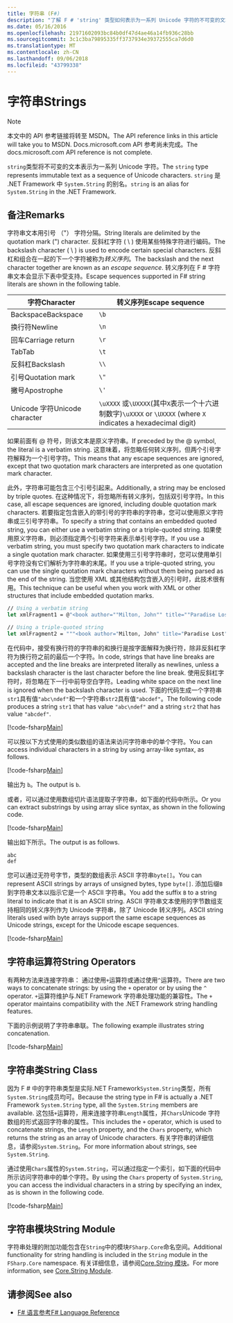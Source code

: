 ```yaml
---
title: 字符串 (F#)
description: "了解 F # 'string' 类型如何表示为一系列 Unicode 字符的不可变的文本。"
ms.date: 05/16/2016
ms.openlocfilehash: 21971602093bc84b0df47d4ae46a14fb936c28bb
ms.sourcegitcommit: 3c1c3ba79895335ff3737934e39372555ca7d6d0
ms.translationtype: MT
ms.contentlocale: zh-CN
ms.lasthandoff: 09/06/2018
ms.locfileid: "43799338"
---
```

# <a name="strings"></a><span data-ttu-id="6f64c-103">字符串</span><span class="sxs-lookup"><span data-stu-id="6f64c-103">Strings</span></span>

> [!NOTE]
<span data-ttu-id="6f64c-104">本文中的 API 参考链接将转至 MSDN。</span><span class="sxs-lookup"><span data-stu-id="6f64c-104">The API reference links in this article will take you to MSDN.</span></span>  <span data-ttu-id="6f64c-105">Docs.microsoft.com API 参考尚未完成。</span><span class="sxs-lookup"><span data-stu-id="6f64c-105">The docs.microsoft.com API reference is not complete.</span></span>

<span data-ttu-id="6f64c-106">`string`类型将不可变的文本表示为一系列 Unicode 字符。</span><span class="sxs-lookup"><span data-stu-id="6f64c-106">The `string` type represents immutable text as a sequence of Unicode characters.</span></span> <span data-ttu-id="6f64c-107">`string` 是 .NET Framework 中 `System.String` 的别名。</span><span class="sxs-lookup"><span data-stu-id="6f64c-107">`string` is an alias for `System.String` in the .NET Framework.</span></span>

## <a name="remarks"></a><span data-ttu-id="6f64c-108">备注</span><span class="sxs-lookup"><span data-stu-id="6f64c-108">Remarks</span></span>

<span data-ttu-id="6f64c-109">字符串文本用引号 （"） 字符分隔。</span><span class="sxs-lookup"><span data-stu-id="6f64c-109">String literals are delimited by the quotation mark (") character.</span></span> <span data-ttu-id="6f64c-110">反斜杠字符 ( \\ ) 使用某些特殊字符进行编码。</span><span class="sxs-lookup"><span data-stu-id="6f64c-110">The backslash character ( \\ ) is used to encode certain special characters.</span></span> <span data-ttu-id="6f64c-111">反斜杠和组合在一起的下一个字符被称为*转义序列*。</span><span class="sxs-lookup"><span data-stu-id="6f64c-111">The backslash and the next character together are known as an *escape sequence*.</span></span> <span data-ttu-id="6f64c-112">转义序列在 F # 字符串文本会显示下表中受支持。</span><span class="sxs-lookup"><span data-stu-id="6f64c-112">Escape sequences supported in F# string literals are shown in the following table.</span></span>

|<span data-ttu-id="6f64c-113">字符</span><span class="sxs-lookup"><span data-stu-id="6f64c-113">Character</span></span>|<span data-ttu-id="6f64c-114">转义序列</span><span class="sxs-lookup"><span data-stu-id="6f64c-114">Escape sequence</span></span>|
|---------|---------------|
|<span data-ttu-id="6f64c-115">Backspace</span><span class="sxs-lookup"><span data-stu-id="6f64c-115">Backspace</span></span>|`\b`|
|<span data-ttu-id="6f64c-116">换行符</span><span class="sxs-lookup"><span data-stu-id="6f64c-116">Newline</span></span>|`\n`|
|<span data-ttu-id="6f64c-117">回车</span><span class="sxs-lookup"><span data-stu-id="6f64c-117">Carriage return</span></span>|`\r`|
|<span data-ttu-id="6f64c-118">Tab</span><span class="sxs-lookup"><span data-stu-id="6f64c-118">Tab</span></span>|`\t`|
|<span data-ttu-id="6f64c-119">反斜杠</span><span class="sxs-lookup"><span data-stu-id="6f64c-119">Backslash</span></span>|`\\`|
|<span data-ttu-id="6f64c-120">引号</span><span class="sxs-lookup"><span data-stu-id="6f64c-120">Quotation mark</span></span>|`\"`|
|<span data-ttu-id="6f64c-121">撇号</span><span class="sxs-lookup"><span data-stu-id="6f64c-121">Apostrophe</span></span>|`\'`|
|<span data-ttu-id="6f64c-122">Unicode 字符</span><span class="sxs-lookup"><span data-stu-id="6f64c-122">Unicode character</span></span>|<span data-ttu-id="6f64c-123">`\uXXXX` 或`\UXXXX`(其中`X`表示一个十六进制数字)</span><span class="sxs-lookup"><span data-stu-id="6f64c-123">`\uXXXX` or `\UXXXX` (where `X` indicates a hexadecimal digit)</span></span>|

<span data-ttu-id="6f64c-124">如果前面有 @ 符号，则该文本是原义字符串。</span><span class="sxs-lookup"><span data-stu-id="6f64c-124">If preceded by the @ symbol, the literal is a verbatim string.</span></span> <span data-ttu-id="6f64c-125">这意味着，将忽略任何转义序列，但两个引号字符解释为一个引号字符。</span><span class="sxs-lookup"><span data-stu-id="6f64c-125">This means that any escape sequences are ignored, except that two quotation mark characters are interpreted as one quotation mark character.</span></span>

<span data-ttu-id="6f64c-126">此外，字符串可能包含三个引号引起来。</span><span class="sxs-lookup"><span data-stu-id="6f64c-126">Additionally, a string may be enclosed by triple quotes.</span></span> <span data-ttu-id="6f64c-127">在这种情况下，将忽略所有转义序列，包括双引号字符。</span><span class="sxs-lookup"><span data-stu-id="6f64c-127">In this case, all escape sequences are ignored, including double quotation mark characters.</span></span> <span data-ttu-id="6f64c-128">若要指定包含嵌入的带引号的字符串的字符串，您可以使用原义字符串或三引号字符串。</span><span class="sxs-lookup"><span data-stu-id="6f64c-128">To specify a string that contains an embedded quoted string, you can either use a verbatim string or a triple-quoted string.</span></span> <span data-ttu-id="6f64c-129">如果使用原义字符串，则必须指定两个引号字符来表示单引号字符。</span><span class="sxs-lookup"><span data-stu-id="6f64c-129">If you use a verbatim string, you  must specify two quotation mark characters to indicate a single quotation mark character.</span></span> <span data-ttu-id="6f64c-130">如果使用三引号字符串时，您可以使用单引号字符没有它们解析为字符串的末尾。</span><span class="sxs-lookup"><span data-stu-id="6f64c-130">If you use a triple-quoted string, you can use the single quotation mark characters without them being parsed as the end of the string.</span></span> <span data-ttu-id="6f64c-131">当您使用 XML 或其他结构包含嵌入的引号时，此技术很有用。</span><span class="sxs-lookup"><span data-stu-id="6f64c-131">This technique can be useful when you work with XML or other structures that include embedded quotation marks.</span></span>

```fsharp
// Using a verbatim string
let xmlFragment1 = @"<book author=""Milton, John"" title=""Paradise Lost"">"

// Using a triple-quoted string
let xmlFragment2 = """<book author="Milton, John" title="Paradise Lost">"""
```

<span data-ttu-id="6f64c-132">在代码中，接受有换行符的字符串的和换行是按字面解释为换行符，除非反斜杠字符为换行符之前的最后一个字符。</span><span class="sxs-lookup"><span data-stu-id="6f64c-132">In code, strings that have line breaks are accepted and the line breaks are interpreted literally as newlines, unless a backslash character is the last character before the line break.</span></span> <span data-ttu-id="6f64c-133">使用反斜杠字符时，将忽略在下一行中前导空白字符。</span><span class="sxs-lookup"><span data-stu-id="6f64c-133">Leading white space on the next line is ignored when the backslash character is used.</span></span> <span data-ttu-id="6f64c-134">下面的代码生成一个字符串`str1`具有值`"abc\ndef"`和一个字符串`str2`具有值`"abcdef"`。</span><span class="sxs-lookup"><span data-stu-id="6f64c-134">The following code produces a string `str1` that has value `"abc\ndef"` and a string `str2` that has value `"abcdef"`.</span></span>

[!code-fsharp[Main](../../../samples/snippets/fsharp/lang-ref-1/snippet1001.fs)]

<span data-ttu-id="6f64c-135">可以按以下方式使用的类似数组的语法来访问字符串中的单个字符。</span><span class="sxs-lookup"><span data-stu-id="6f64c-135">You can access individual characters in a string by using array-like syntax, as follows.</span></span>

[!code-fsharp[Main](../../../samples/snippets/fsharp/lang-ref-1/snippet1002.fs)]

<span data-ttu-id="6f64c-136">输出为 `b`。</span><span class="sxs-lookup"><span data-stu-id="6f64c-136">The output is `b`.</span></span>

<span data-ttu-id="6f64c-137">或者，可以通过使用数组切片语法提取子字符串，如下面的代码中所示。</span><span class="sxs-lookup"><span data-stu-id="6f64c-137">Or you can extract substrings by using array slice syntax, as shown in the following code.</span></span>

[!code-fsharp[Main](../../../samples/snippets/fsharp/lang-ref-1/snippet1003.fs)]

<span data-ttu-id="6f64c-138">输出如下所示。</span><span class="sxs-lookup"><span data-stu-id="6f64c-138">The output is as follows.</span></span>

```
abc
def
```

<span data-ttu-id="6f64c-139">您可以通过无符号字节，类型的数组表示 ASCII 字符串`byte[]`。</span><span class="sxs-lookup"><span data-stu-id="6f64c-139">You can represent ASCII strings by arrays of unsigned bytes, type `byte[]`.</span></span> <span data-ttu-id="6f64c-140">添加后缀`B`到字符串文本以指示它是一个 ASCII 字符串。</span><span class="sxs-lookup"><span data-stu-id="6f64c-140">You add the suffix `B` to a string literal to indicate that it is an ASCII string.</span></span> <span data-ttu-id="6f64c-141">ASCII 字符串文本使用的字节数组支持相同的转义序列作为 Unicode 字符串，除了 Unicode 转义序列。</span><span class="sxs-lookup"><span data-stu-id="6f64c-141">ASCII string literals used with byte arrays support the same escape sequences as Unicode strings, except for the Unicode escape sequences.</span></span>

[!code-fsharp[Main](../../../samples/snippets/fsharp/lang-ref-1/snippet1004.fs)]

## <a name="string-operators"></a><span data-ttu-id="6f64c-142">字符串运算符</span><span class="sxs-lookup"><span data-stu-id="6f64c-142">String Operators</span></span>

<span data-ttu-id="6f64c-143">有两种方法来连接字符串： 通过使用`+`运算符或通过使用`^`运算符。</span><span class="sxs-lookup"><span data-stu-id="6f64c-143">There are two ways to concatenate strings: by using the `+` operator or by using the `^` operator.</span></span> <span data-ttu-id="6f64c-144">`+`运算符维护与.NET Framework 字符串处理功能的兼容性。</span><span class="sxs-lookup"><span data-stu-id="6f64c-144">The `+` operator maintains compatibility with the .NET Framework string handling features.</span></span>

<span data-ttu-id="6f64c-145">下面的示例说明了字符串串联。</span><span class="sxs-lookup"><span data-stu-id="6f64c-145">The following example illustrates string concatenation.</span></span>

[!code-fsharp[Main](../../../samples/snippets/fsharp/lang-ref-1/snippet1006.fs)]

## <a name="string-class"></a><span data-ttu-id="6f64c-146">字符串类</span><span class="sxs-lookup"><span data-stu-id="6f64c-146">String Class</span></span>

<span data-ttu-id="6f64c-147">因为 F # 中的字符串类型是实际.NET Framework`System.String`类型，所有`System.String`成员均可。</span><span class="sxs-lookup"><span data-stu-id="6f64c-147">Because the string type in F# is actually a .NET Framework `System.String` type, all the `System.String` members are available.</span></span> <span data-ttu-id="6f64c-148">这包括`+`运算符，用来连接字符串`Length`属性，并`Chars`Unicode 字符数组的形式返回字符串的属性。</span><span class="sxs-lookup"><span data-stu-id="6f64c-148">This includes the `+` operator, which is used to concatenate strings, the `Length` property, and the `Chars` property, which returns the string as an array of Unicode characters.</span></span> <span data-ttu-id="6f64c-149">有关字符串的详细信息，请参阅`System.String`。</span><span class="sxs-lookup"><span data-stu-id="6f64c-149">For more information about strings, see `System.String`.</span></span>

<span data-ttu-id="6f64c-150">通过使用`Chars`属性的`System.String`，可以通过指定一个索引，如下面的代码中所示访问字符串中的单个字符。</span><span class="sxs-lookup"><span data-stu-id="6f64c-150">By using the `Chars` property of `System.String`, you can access the individual characters in a string by specifying an index, as is shown in the following code.</span></span>

[!code-fsharp[Main](../../../samples/snippets/fsharp/lang-ref-1/snippet1005.fs)]

## <a name="string-module"></a><span data-ttu-id="6f64c-151">字符串模块</span><span class="sxs-lookup"><span data-stu-id="6f64c-151">String Module</span></span>

<span data-ttu-id="6f64c-152">字符串处理的附加功能包含在`String`中的模块`FSharp.Core`命名空间。</span><span class="sxs-lookup"><span data-stu-id="6f64c-152">Additional functionality for string handling is included in the `String` module in the `FSharp.Core` namespace.</span></span> <span data-ttu-id="6f64c-153">有关详细信息，请参阅[Core.String 模块](https://msdn.microsoft.com/visualfsharpdocs/conceptual/core.string-module-%5bfsharp%5d)。</span><span class="sxs-lookup"><span data-stu-id="6f64c-153">For more information, see [Core.String Module](https://msdn.microsoft.com/visualfsharpdocs/conceptual/core.string-module-%5bfsharp%5d).</span></span>

## <a name="see-also"></a><span data-ttu-id="6f64c-154">请参阅</span><span class="sxs-lookup"><span data-stu-id="6f64c-154">See also</span></span>

- [<span data-ttu-id="6f64c-155">F# 语言参考</span><span class="sxs-lookup"><span data-stu-id="6f64c-155">F# Language Reference</span></span>](index.md)

